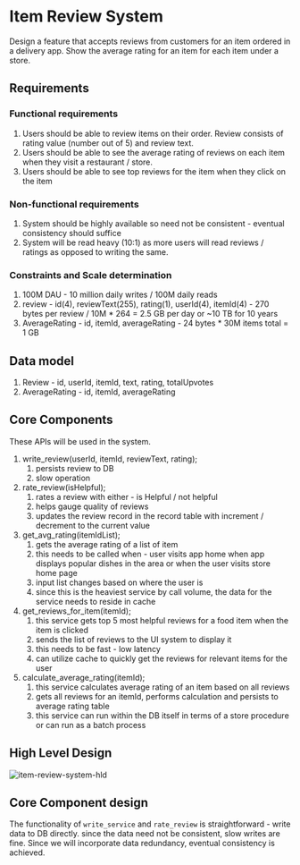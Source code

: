 # Item Review System

Design a feature that accepts reviews from customers for an item ordered in a delivery app. Show the average rating for an item for each item under a store.

## Requirements

### Functional requirements

1. Users should be able to review items on their order. Review consists of rating value (number out of 5) and review text. 
2. Users should be able to see the average rating of reviews on each item when they visit a restaurant / store.
3. Users should be able to see top reviews for the item when they click on the item

### Non-functional requirements

1. System should be highly available so need not be consistent - eventual consistency should suffice 
2. System will be read heavy (10:1) as more users will read reviews / ratings as opposed to writing the same.

### Constraints and Scale determination

1. 100M DAU - 10 million daily writes / 100M daily reads
2. review - id(4), reviewText(255), rating(1), userId(4), itemId(4) - 270 bytes per review / 10M * 264 = 2.5 GB per day or ~10 TB for 10 years 
3. AverageRating - id, itemId, averageRating - 24 bytes * 30M items total = 1 GB   

## Data model

1. Review - id, userId, itemId, text, rating, totalUpvotes 
2. AverageRating - id, itemId, averageRating

## Core Components

These APIs will be used in the system.

1. write_review(userId, itemId, reviewText, rating);
   1. persists review to DB
   2. slow operation
2. rate_review(isHelpful);
   1. rates a review with either - is Helpful / not helpful
   2. helps gauge quality of reviews
   3. updates the review record in the record table with increment / decrement to the current value
3. get_avg_rating(itemIdList);
   1. gets the average rating of a list of item
   2. this needs to be called when - user visits app home when app displays popular dishes in the area or when the user visits store home page
   3. input list changes based on where the user is
   4. since this is the heaviest service by call volume, the data for the service needs to reside in cache
4. get_reviews_for_item(itemId);
   1. this service gets top 5 most helpful reviews for a food item when the item is clicked
   2. sends the list of reviews to the UI system to display it 
   3. this needs to be fast - low latency
   4. can utilize cache to quickly get the reviews for relevant items for the user
5. calculate_average_rating(itemId);
   1. this service calculates average rating of an item based on all reviews
   2. gets all reviews for an itemId, performs calculation and persists to average rating table
   3. this service can run within the DB itself in terms of a store procedure or can run as a batch process 

## High Level Design

![item-review-system-hld](https://i.imgur.com/XFsJGqX.jpeg)

## Core Component design

The functionality of `write_service` and `rate_review` is straightforward - write data to DB directly. since the data need not be consistent, slow writes are fine. Since we will incorporate data redundancy, eventual consistency is achieved.